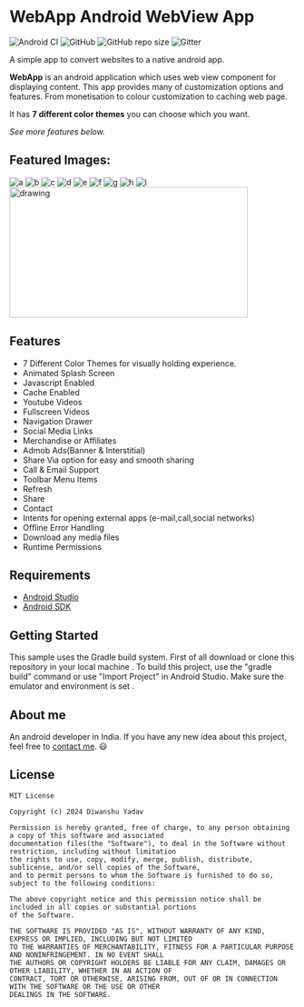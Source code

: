 # WebApp  Android WebView App
![Android CI](https://github.com/diwanshu-lab/Android-Webview/workflows/Android%20CI/badge.svg)
![GitHub](https://img.shields.io/github/license/diwanshu-lab/Android-Webview)
![GitHub repo size](https://img.shields.io/github/repo-size/diwanshu-lab/Android-Webview)
![Gitter](https://img.shields.io/gitter/room/diwanshu-lab/Android-Webview)

A simple app to convert websites to a native android app.

**WebApp** is an android application which uses web view component for displaying content. This app provides many of customization options and features. From monetisation to colour customization to caching web page. 

It has **7 different color themes** you can choose which you want.

*See more features below.*
  
## Featured Images:


![a](https://user-images.githubusercontent.com/64949957/115955386-c26fca80-a513-11eb-9628-847b85f0aa06.jpg)   ![b](https://user-images.githubusercontent.com/64949957/115955397-cef42300-a513-11eb-96f2-185a70a2e3df.jpg)    ![c](https://user-images.githubusercontent.com/64949957/115955412-e03d2f80-a513-11eb-9778-824dafb1cad4.jpg)   ![d](https://user-images.githubusercontent.com/64949957/115955413-e16e5c80-a513-11eb-8b60-d6d570d87e0f.jpg)  ![e](https://user-images.githubusercontent.com/64949957/115955415-e206f300-a513-11eb-81dc-48495f99ce3d.jpg)  ![f](https://user-images.githubusercontent.com/64949957/115955426-f3e89600-a513-11eb-8dd9-9e8cc91d0019.jpg)   ![g](https://user-images.githubusercontent.com/64949957/115955427-f519c300-a513-11eb-9236-8b57808ad8af.jpg)   ![h](https://user-images.githubusercontent.com/64949957/115955429-f5b25980-a513-11eb-8640-e2cdeed89102.jpg)   ![i](https://user-images.githubusercontent.com/64949957/115955431-f64af000-a513-11eb-943f-cedd73a81dac.jpg)  <img src="https://user-images.githubusercontent.com/64949957/115955440-08c52980-a514-11eb-9056-916ddf9eb9f0.jpg" alt="drawing" width="420" height="230"/>


## Features

- 7 Different Color Themes for visually holding experience.
- Animated Splash Screen
- Javascript Enabled
- Cache Enabled
- Youtube Videos
- Fullscreen Videos
- Navigation Drawer
- Social Media Links
- Merchandise or Affiliates
- Admob Ads(Banner & Interstitial)
- Share Via option for easy and smooth sharing
- Call & Email Support
- Toolbar Menu Items
- Refresh
- Share
- Contact
- Intents for opening external apps (e-mail,call,social networks)
- Offline Error Handling
- Download any media files
- Runtime Permissions

## Requirements
- [Android Studio](https://developer.android.com/studio)
- [Android SDK](https://developer.android.com/studio)

## Getting Started
 This sample uses the Gradle build system.
 First of all download or clone this repository in your local machine .
 To build this project, use the "gradle build" command or use "Import Project" in Android Studio.
 Make sure the emulator and environment is set .
 
## About me
 An android developer in India. If you have any new idea about this project, feel free to [contact me](mailto:diwanshuraj42@gmail.com). 😃

## License
    MIT License

    Copyright (c) 2024 Diwanshu Yadav

    Permission is hereby granted, free of charge, to any person obtaining a copy of this software and associated
    documentation files(the "Software"), to deal in the Software without restriction, including without limitation
    the rights to use, copy, modify, merge, publish, distribute, sublicense, and/or sell copies of the Software,
    and to permit persons to whom the Software is furnished to do so, subject to the following conditions:
    
    The above copyright notice and this permission notice shall be included in all copies or substantial portions
    of the Software.
    
    THE SOFTWARE IS PROVIDED "AS IS", WITHOUT WARRANTY OF ANY KIND, EXPRESS OR IMPLIED, INCLUDING BUT NOT LIMITED
    TO THE WARRANTIES OF MERCHANTABILITY, FITNESS FOR A PARTICULAR PURPOSE AND NONINFRINGEMENT. IN NO EVENT SHALL
    THE AUTHORS OR COPYRIGHT HOLDERS BE LIABLE FOR ANY CLAIM, DAMAGES OR OTHER LIABILITY, WHETHER IN AN ACTION OF
    CONTRACT, TORT OR OTHERWISE, ARISING FROM, OUT OF OR IN CONNECTION WITH THE SOFTWARE OR THE USE OR OTHER 
    DEALINGS IN THE SOFTWARE.
